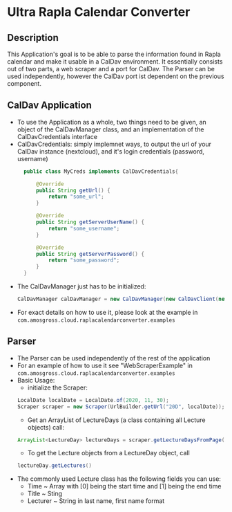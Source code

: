 # Ultra Rapla Calendar Converter

## Description
This Application's goal is to be able to parse the information found in Rapla calendar and make it usable in a CalDav environment.
It essentially consists out of two parts, a web scraper and a port for CalDav. The Parser can be used independently, however the CalDav port ist dependent on the previous component.

## CalDav Application
- To use the Application as a whole, two things need to be given, an object of the CalDavManager class, and an implementation of the CalDavCredentials interface
- CalDavCredentials: simply implemnet ways, to output the url of your CalDav instance (nextcloud), and it's login credentials (password, username)
    ```java
      public class MyCreds implements CalDavCredentials{
  
          @Override
          public String getUrl() {
              return "some_url";
          }
  
          @Override
          public String getServerUserName() {
              return "some_username";
          }
  
          @Override
          public String getServerPassword() {
              return "some_password";
          }
      }
  ```
- The CalDavManager just has to be initialized:
  ```java
  CalDavManager calDavManager = new CalDavManager(new CalDavClient(new MyCreds()));
  ```
- For exact details on how to use it, please look at the example in ``com.amosgross.cloud.raplacalendarconverter.examples``

## Parser
- The Parser can be used independently of the rest of the application
- For an example of how to use it see "WebScraperExample" in ``com.amosgross.cloud.raplacalendarconverter.examples``
- Basic Usage:
    - initialize the Scraper:
    ```java
    LocalDate localDate = LocalDate.of(2020, 11, 30);
    Scraper scraper = new Scraper(UrlBuilder.getUrl("20D", localDate));
    ```
    - Get an ArrayList of LectureDays (a class containing all Lecture objects) call:
    ```java
    ArrayList<LectureDay> lectureDays = scraper.getLectureDaysFromPage();
    ```
    - To get the Lecture objects from a LectureDay object, call 
    ```java
    lectureDay.getLectures()
    ```
- The commonly used Lecture class has the following fields you can use:
    - Time ~ Array with [0] being the start time and [1] being the end time
    - Title ~ Sting
    - Lecturer ~ String in last name, first name format